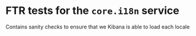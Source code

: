 # FTR tests for the `core.i18n` service

Contains sanity checks to ensure that we Kibana is able to load each locale